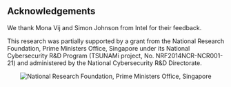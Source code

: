 ## Acknowledgements

We thank Mona Vij and Simon Johnson from Intel for their feedback. 

This research was partially supported by a grant from the National Research Foundation, Prime Ministers Office, Singapore under its National Cybersecurity R&D Program (TSUNAMi project, No. NRF2014NCR-NCR001-21) and administered by the National Cybersecurity R&D Directorate.

<p align="center"><img src="http://www.nrf.gov.sg/html/images/common/logo-nrf.png" alt="National Research Foundation, Prime Ministers Office, Singapore"> </p>
